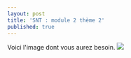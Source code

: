 ```yaml
---
layout: post
title: 'SNT : module 2 thème 2'
published: true
---
```




Voici l'image dont vous aurez besoin.
<img src="https://github.com/ymobian/ymobian.github.io/blob/master/pomme.jpg">




